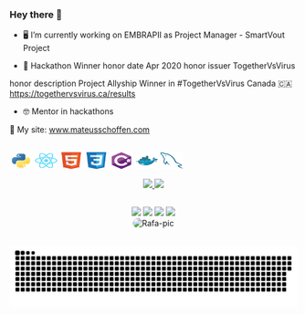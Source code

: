 ### Hey there 👋

- :desktop_computer: I’m currently working on EMBRAPII as Project Manager - SmartVout Project

- :1st_place_medal: Hackathon Winner 
honor date Apr 2020 honor issuer TogetherVsVirus

honor description Project Allyship Winner in #TogetherVsVirus Canada 🇨🇦
https://togethervsvirus.ca/results 

- :nerd_face: Mentor in hackathons

:large_blue_diamond: My site: www.mateusschoffen.com



<div style="display: inline_block" ><br>
  <img align="center" alt="MS-Python" height="30" width="40" src="https://raw.githubusercontent.com/devicons/devicon/master/icons/python/python-original.svg">
  <img align="center" alt="MS-React" height="30" width="40" src="https://raw.githubusercontent.com/devicons/devicon/master/icons/react/react-original.svg">
  <img align="center" alt="MS-HTML" height="30" width="40" src="https://raw.githubusercontent.com/devicons/devicon/master/icons/html5/html5-original.svg">
  <img align="center" alt="MS-CSS" height="30" width="40" src="https://raw.githubusercontent.com/devicons/devicon/master/icons/css3/css3-original.svg">
  <img align="center" alt="MS-Csharp" height="30" width="40" src="https://raw.githubusercontent.com/devicons/devicon/master/icons/csharp/csharp-original.svg">
  <img align="center" alt="MS-Docker" height="30" width="40" src="https://raw.githubusercontent.com/devicons/devicon/master/icons/docker/docker-original.svg">
  <img align="center" alt="MS-Mysql" height="30" width="40" src="https://raw.githubusercontent.com/devicons/devicon/master/icons/mysql/mysql-original.svg">
</div>

<br/>

<div align="center">
  <a href="https://github.com/mateusschoffen">
  <img height="150em" src="https://github-readme-stats.vercel.app/api?username=mateusschoffen&show_icons=true&theme=github_dark&include_all_commits=true&count_private=true"/>
  <img height="150em" src="https://github-readme-stats.vercel.app/api/top-langs/?username=mateusschoffen&layout=compact&langs_count=7&theme=github_dark"/>
</div>
  
##

<div align="center">
    <a href="https://mateusschoffen.com" target="_blank"><img src="https://img.shields.io/website?style=for-the-badge&up_message=On&url=https%3A%2F%2Fwww.mateusschoffen.com" target="_blank"></a>
    <a href="https://instagram.com/mateus.schoffen" target="_blank"><img src="https://img.shields.io/badge/-Instagram-%23E4405F?style=for-the-badge&logo=instagram&logoColor=white" target="_blank"></a>
  <a href = "mailto:mateus.schoffen@gmail.com"><img src="https://img.shields.io/badge/-Gmail-%23333?style=for-the-badge&logo=gmail&logoColor=white" target="_blank"></a>
  <a href="https://br.linkedin.com/in/mateus-schoffen" target="_blank"><img src="https://img.shields.io/badge/-LinkedIn-%230077B5?style=for-the-badge&logo=linkedin&logoColor=white" target="_blank"></a>
</div>
  
<div align="center">
  <img align="center" alt="Rafa-pic" height="130" style="border-radius:50px;" src="https://media.giphy.com/media/12CmDbPafGzs3K/giphy.gif">
</div>  

##
 
<div align="center"> 
 
  ![Snake animation](https://github.com/mateusschoffen/mateusschoffen/blob/output/github-contribution-grid-snake.svg)
 
</div>
